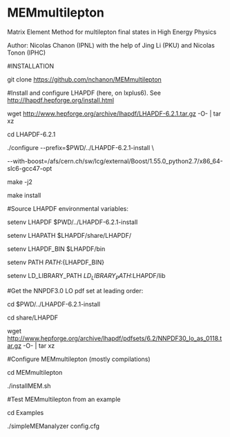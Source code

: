 # MEMmultilepton
Matrix Element Method for multilepton final states in High Energy Physics

Author: Nicolas Chanon (IPNL) with the help of Jing Li (PKU) and Nicolas Tonon (IPHC)

#INSTALLATION

git clone https://github.com/nchanon/MEMmultilepton

#Install and configure LHAPDF (here, on lxplus6). See http://lhapdf.hepforge.org/install.html

wget http://www.hepforge.org/archive/lhapdf/LHAPDF-6.2.1.tar.gz -O- | tar xz

cd LHAPDF-6.2.1

./configure --prefix=$PWD/../LHAPDF-6.2.1-install \ 

--with-boost=/afs/cern.ch/sw/lcg/external/Boost/1.55.0_python2.7/x86_64-slc6-gcc47-opt

make -j2

make install

#Source LHAPDF environmental variables:

setenv LHAPDF $PWD/../LHAPDF-6.2.1-install

setenv LHAPATH $LHAPDF/share/LHAPDF/

setenv LHAPDF_BIN $LHAPDF/bin

setenv PATH ${PATH}:${LHAPDF_BIN}

setenv LD_LIBRARY_PATH ${LD_LIBRARY_PATH}:$LHAPDF/lib

#Get the NNPDF3.0 LO pdf set at leading order:

cd $PWD/../LHAPDF-6.2.1-install

cd share/LHAPDF

wget http://www.hepforge.org/archive/lhapdf/pdfsets/6.2/NNPDF30_lo_as_0118.tar.gz -O- | tar xz

#Configure MEMmultilepton (mostly compilations)

cd MEMmultilepton

./installMEM.sh

#Test MEMmultilepton from an example

cd Examples

./simpleMEManalyzer config.cfg

